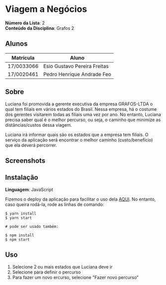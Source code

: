 # Viagem a Negócios

**Número da Lista**: 2<br>
**Conteúdo da Disciplina**: Grafos 2<br>

## Alunos

| Matrícula  | Aluno                        |
| ---------- | ---------------------------- |
| 17/0033066 | Esio Gustavo Pereira Freitas |
| 17/0020461 | Pedro Henrique Andrade Feo   |

## Sobre

Luciana foi promovida a gerente executiva da empresa GRAFOS-LTDA o qual tem filiais em vários estados do Brasil. Nessa empresa, há o costume dos gerentes visitarem todas as filiais uma vez por ano. No entanto, Luciana precisa saber qual é o melhor percurso, ou seja, o caminho que minimize as distâncias/custos dessa viagem.

Luciana irá informar quais são os estados que a empresa tem filiais. O serviço da aplicação será encontrar o melhor caminho (custo/benefício) que ela deverá percorrer.

## Screenshots

## Instalação

**Linguagem**: JavaScript<br>

Fizemos o deploy da aplicação para facilitar o uso dela [AQUI](#).
No entanto, caso queira rodá-la, rode as linhas de comando:

```ssh
$ yarn install
$ yarn start

# pode ser usado também:

$ npm install
$ npm start
```

## Uso

1. Selecione 2 ou mais estados que Luciana deve ir
2. Selecione para definir o percurso
3. Para fazer um novo ercurso, selecione "Fazer novo percurso"
